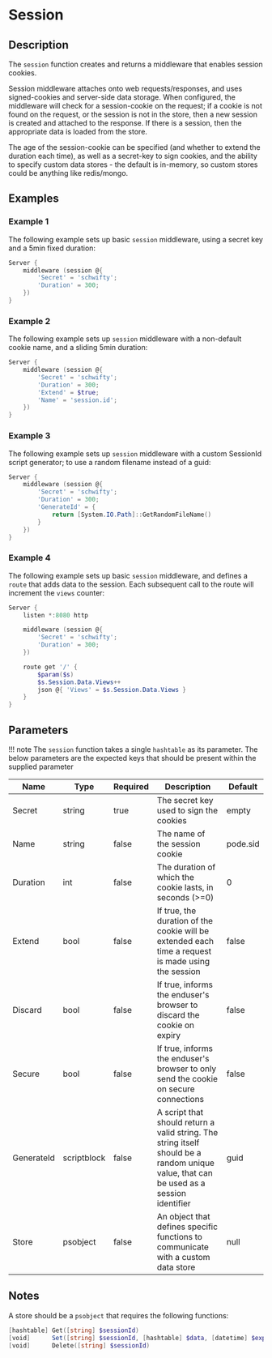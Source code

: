 # Session

## Description

The `session` function creates and returns a middleware that enables session cookies.

Session middleware attaches onto web requests/responses, and uses signed-cookies and server-side data storage. When configured, the middleware will check for a session-cookie on the request; if a cookie is not found on the request, or the session is not in the store, then a new session is created and attached to the response. If there is a session, then the appropriate data is loaded from the store.

The age of the session-cookie can be specified (and whether to extend the duration each time), as well as a secret-key to sign cookies, and the ability to specify custom data stores - the default is in-memory, so custom stores could be anything like redis/mongo.

## Examples

### Example 1

The following example sets up basic `session` middleware, using a secret key and a 5min fixed duration:

```powershell
Server {
    middleware (session @{
        'Secret' = 'schwifty';
        'Duration' = 300;
    })
}
```

### Example 2

The following example sets up `session` middleware with a non-default cookie name, and a sliding 5min duration:

```powershell
Server {
    middleware (session @{
        'Secret' = 'schwifty';
        'Duration' = 300;
        'Extend' = $true;
        'Name' = 'session.id';
    })
}
```

### Example 3

The following example sets up `session` middleware with a custom SessionId script generator; to use a random filename instead of a guid:

```powershell
Server {
    middleware (session @{
        'Secret' = 'schwifty';
        'Duration' = 300;
        'GenerateId' = {
            return [System.IO.Path]::GetRandomFileName()
        }
    })
}
```

### Example 4

The following example sets up basic `session` middleware, and defines a `route` that adds data to the session. Each subsequent call to the route will increment the `views` counter:

```powershell
Server {
    listen *:8080 http

    middleware (session @{
        'Secret' = 'schwifty';
        'Duration' = 300;
    })

    route get '/' {
        $param($s)
        $s.Session.Data.Views++
        json @{ 'Views' = $s.Session.Data.Views }
    }
}
```

## Parameters

!!! note
    The `session` function takes a single `hashtable` as its parameter. The below parameters are the expected keys that should be present within the supplied parameter

| Name | Type | Required | Description | Default |
| ---- | ---- | -------- | ----------- | ------- |
| Secret | string | true | The secret key used to sign the cookies | empty |
| Name | string | false | The name of the session cookie | pode.sid |
| Duration | int | false | The duration of which the cookie lasts, in seconds (>=0) | 0 |
| Extend | bool | false | If true, the duration of the cookie will be extended each time a request is made using the session | false |
| Discard | bool | false | If true, informs the enduser's browser to discard the cookie on expiry | false |
| Secure | bool | false | If true, informs the enduser's browser to only send the cookie on secure connections | false |
| GenerateId | scriptblock | false | A script that should return a valid string. The string itself should be a random unique value, that can be used as a session identifier | guid |
| Store | psobject | false | An object that defines specific functions to communicate with a custom data store | null |

## Notes

A store should be a `psobject` that requires the following functions:

```powershell
[hashtable] Get([string] $sessionId)
[void]      Set([string] $sessionId, [hashtable] $data, [datetime] $expiry)
[void]      Delete([string] $sessionId)
```